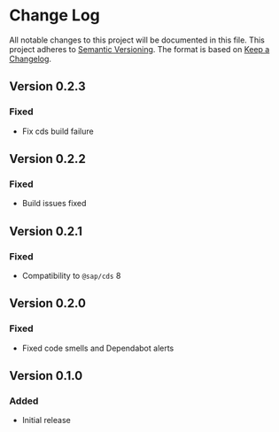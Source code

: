# Change Log

All notable changes to this project will be documented in this file.
This project adheres to [Semantic Versioning](http://semver.org/).
The format is based on [Keep a Changelog](http://keepachangelog.com/).

## Version 0.2.3

### Fixed

- Fix cds build failure


## Version 0.2.2

### Fixed

- Build issues fixed


## Version 0.2.1

### Fixed

- Compatibility to `@sap/cds` 8


## Version 0.2.0

### Fixed

- Fixed code smells and Dependabot alerts

## Version 0.1.0

### Added

- Initial release

